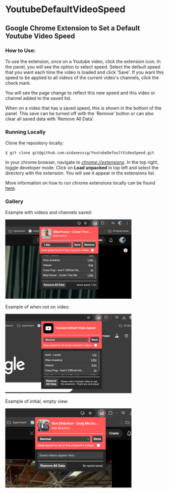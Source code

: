 # YoutubeDefaultVideoSpeed

## Google Chrome Extension to Set a Default Youtube Video Speed

### How to Use:

To use the extension, once on a Youtube video, click the extension icon. In the panel, you will see the option to select speed. Select the default speed that you want each time the video is loaded and click 'Save'. If you want this speed to be applied to all videos of the current video's channels, click the check mark. 

You will see the page change to reflect this new speed and this video or channel added to the saved list. 

When on a video that has a saved speed, this is shown in the bottom of the panel. This save can be turned off with the 'Remove' button or can also clear all saved data with 'Remove All Data'.

### Running Locally

Clone the repository locally:
```
$ git clone git@github.com:aidanessig/YoutubeDefaultVideoSpeed.git
```
In your chrome browser, navigate to *[chrome://extensions](chrome://extensions)*. In the top right, toggle developer mode. Click on **Load unpacked** in top left and select the directory with the extension. You will see it appear in the extensions list. 

More information on how to run chrome extensions locally can be found [here](https://medium.com/@aabroo.jalil/how-to-test-a-chrome-extension-locally-step-by-step-guide-852e4622d4c7).

### Gallery

Example with videos and channels saved:

<img src="./gallery/IMG A 1280x800.png" alt="Example 1" width="400">

Example of when not on video:

<img src="./gallery/IMG B 1280x800.png" alt="Example 2" width="400">

Example of initial, empty view:

<img src="./gallery/IMG C 1280x800.png" alt="Example 3" width="400">